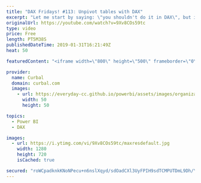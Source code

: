 ```yaml
---
title: "DAX Fridays! #113: Unpivot tables with DAX"
excerpt: "Let me start by saying: \"you shouldn't do it in DAX\", but if you still have to do it, in this video I will show you how to unpivot tables with DAX.  I will then unpivot them using Power Query so you can see the difference, and how Power Query can be faster and more efficient for cleaning data.  Have"
originalUrl: https://youtube.com/watch?v=9Xv8COs59tc
type: video
price: Free
length: PT5M38S
publishedDateTime: 2019-01-31T16:21:49Z
heat: 50

featuredContent: "<iframe width=\"800\" height=\"500\" frameborder=\"0\" src=\"https://www.youtube.com/embed/9Xv8COs59tc\" allow=\"accelerometer; autoplay; encrypted-media; gyroscope; picture-in-picture\" allowfullscreen></iframe>"

provider:
  name: Curbal
  domain: curbal.com
  images:
    - url: https://everyday-cc.github.io/powerbi/assets/images/organizations/curbal.com-50x50.jpg
      width: 50
      height: 50

topics:
  - Power BI
  - DAX

images:
  - url: https://i.ytimg.com/vi/9Xv8COs59tc/maxresdefault.jpg
    width: 1280
    height: 720
    isCached: true

secured: "roWCpadknkKNoNPecu+n6nslXqyd/sdOadCXl3UyFPIH9sdTCMPUTDmL9Dh/Y5pyoNc1iufl4F0zkmIcWR2rLJIAcUgIRFySYV9fAyRfd1i5jCCTo2e6aV0jWWDQLoNfQ4o6qxIQPcsMcIGSUUIJ4cEiBrH4ixYvzULCyXzbcpbociRElJQs7Jwfcap8ku8k60xb13MWlIunimcLKV9wcuXWNzIsMFC4qlvsaM1BNMe7eefPr+TM8vKDjmPHoknyxk/fCccQPpK7dV2sSHYlNFGhHlD7vhpVv1Qu7Dbao4XVI3Y5swObHNHCFuXdGOmrs50K1UQwgMhj5aZR63/DRVvi7iGQjMSc8lCsU62z6YNoJz5q0ch+LDmBFcxdvxT/+tbtYXXUwyXz2XCT8ZML2yyc3vkWaRYUwpkGqlD8QrY=;vOVqLP8Y0SHAKrE4VGHc+w=="
---
```


